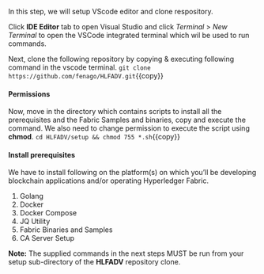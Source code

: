 In this step, we will setup VScode editor and clone respository.

Click **IDE Editor** tab to open Visual Studio and click _Terminal_ > _New Terminal_ to open the VSCode integrated terminal which wil be used to run commands.

Next, clone the following repository by copying & executing following command in the vscode terminal.
`git clone https://github.com/fenago/HLFADV.git`{{copy}}

#### Permissions
Now, move in the directory which contains scripts to install all the prerequisites and the Fabric Samples and binaries, copy and execute the command. We also need to change permission to execute the script using **chmod**.
`cd HLFADV/setup && chmod 755 *.sh`{{copy}}

#### Install prerequisites
We have to install following on the platform(s) on which you’ll be developing blockchain applications and/or operating Hyperledger Fabric.

1. Golang
2. Docker
3. Docker Compose
4. JQ Utility
5. Fabric Binaries and Samples
6. CA Server Setup

**Note:**
The supplied commands in the next steps MUST be run from your setup sub-directory of the **HLFADV** repository clone.